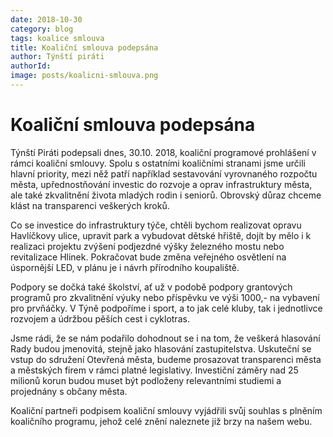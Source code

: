 ```yaml
---
date: 2018-10-30
category: blog
tags: koalice smlouva
title: Koaliční smlouva podepsána
author: Týnští piráti
authorId:
image: posts/koalicni-smlouva.png
---
```


Koaliční smlouva podepsána
======
Týnští Piráti podepsali dnes, 30.10. 2018, koaliční programové prohlášení v rámci koaliční smlouvy. Spolu s ostatními koaličními stranami jsme určili hlavní priority, mezi něž patří například sestavování vyrovnaného rozpočtu města, upřednostňování investic do rozvoje a oprav infrastruktury města, ale také zkvalitnění života mladých rodin i seniorů. Obrovský důraz chceme klást na transparenci veškerých kroků.

Co se investice do infrastruktury týče, chtěli bychom realizovat opravu Havlíčkovy ulice, upravit park a vybudovat dětské hřiště, dojít by mělo i k realizaci projektu zvýšení podjezdné výšky železného mostu nebo revitalizace Hlinek. Pokračovat bude změna veřejného osvětlení na úspornější LED, v plánu je i návrh přírodního koupaliště. 

Podpory se dočká také školství, ať už v podobě podpory grantových programů pro zkvalitnění výuky nebo příspěvku ve výši 1000,- na vybavení pro prvňáčky. V Týně podpoříme i sport, a to jak celé kluby, tak i jednotlivce rozvojem a údržbou pěších cest i cyklotras. 

Jsme rádi, že se nám podařilo dohodnout se i na tom, že veškerá hlasování Rady budou jmenovitá, stejně jako hlasování zastupitelstva. Uskuteční se vstup do sdružení Otevřená města, budeme prosazovat transparenci města a městských firem v rámci platné legislativy. Investiční záměry nad 25 milionů korun budou muset být podloženy relevantními studiemi a projednány s občany města.

Koaliční partneři podpisem koaliční smlouvy vyjádřili svůj souhlas s plněním koaličního programu, jehož celé znění naleznete již brzy na našem webu.
